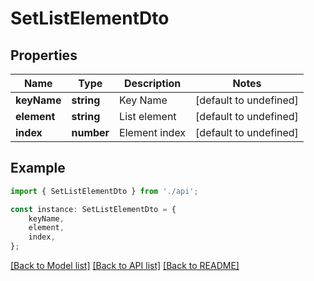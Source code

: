 # SetListElementDto


## Properties

Name | Type | Description | Notes
------------ | ------------- | ------------- | -------------
**keyName** | **string** | Key Name | [default to undefined]
**element** | **string** | List element | [default to undefined]
**index** | **number** | Element index | [default to undefined]

## Example

```typescript
import { SetListElementDto } from './api';

const instance: SetListElementDto = {
    keyName,
    element,
    index,
};
```

[[Back to Model list]](../README.md#documentation-for-models) [[Back to API list]](../README.md#documentation-for-api-endpoints) [[Back to README]](../README.md)
